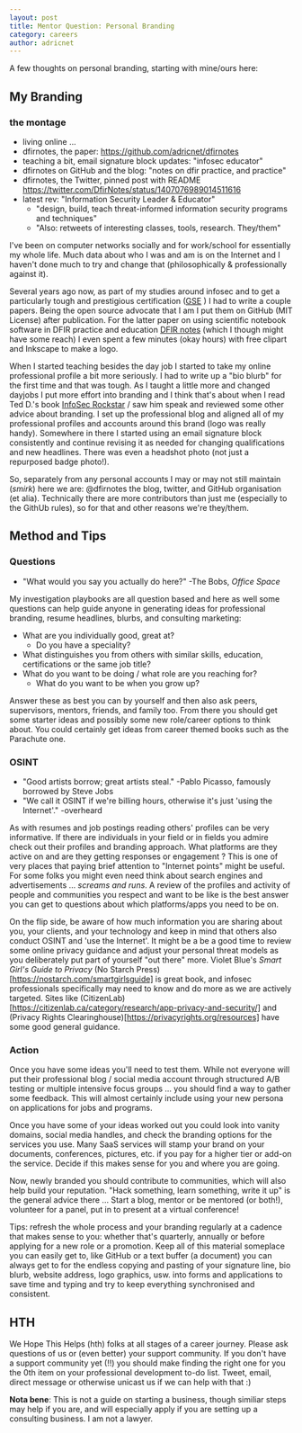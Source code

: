 ```yaml
---
layout: post
title: Mentor Question: Personal Branding
category: careers
author: adricnet
---
```



A few thoughts on personal branding, starting with mine/ours here:

## My Branding 

### the montage
* living online ...
* dfirnotes, the paper: https://github.com/adricnet/dfirnotes
* teaching a bit, email signature block updates: "infosec educator"
* dfirnotes on GitHub and the blog: "notes on dfir practice, and practice"
* dfirnotes, the Twitter, pinned post with README https://twitter.com/DfirNotes/status/1407076989014511616 
* latest rev: "Information Security Leader & Educator"
  * "design, build, teach threat-informed information security programs and techniques"
  * "Also: retweets of interesting classes, tools, research. They/them"

I've been on computer networks socially and for work/school for essentially my whole life. Much data about who I was and am is on the Internet and I haven't done much to try and change that (philosophically & professionally against it).

Several years ago now, as part of my studies around infosec and to get a particularly tough and prestigious certification ([GSE](http://www.dfirnotes.net/gse-study-again/) ) I had to write a couple papers. Being the open source advocate that I am I put them on GitHub (MIT License) after publication. For the latter paper on using scientific notebook software in DFIR practice and education [DFIR notes](https://github.com/adricnet/dfirnotes) (which I though might have some reach) I even spent a few minutes (okay hours) with free clipart and Inkscape to make a logo.

When I started teaching besides the day job I started to take my online professional profile a bit more seriously. I had to write up a "bio blurb" for the first time and that was tough. As I taught a little more and changed dayjobs I put more effort into  branding and I think that's about when I read Ted D.'s book [InfoSec Rockstar](https://infosecrockstar.com/) / saw him speak and reviewed some other advice about branding. I set up the professional blog and aligned all of my professional profiles and accounts around this brand (logo was really handy). Somewhere in there I started using an email signature block consistently and continue revising it as needed for changing qualifications and new headlines. There was even a headshot photo (not just a repurposed badge photo!).

So, separately from any personal accounts I may or may not still maintain (*smirk*) here we are: @dfirnotes the blog, twitter, and GitHub organisation (et alia). Technically there are more contributors than just me (especially to the GithUb rules), so for that and other reasons we're they/them.

## Method and Tips
### Questions

* "What would you say you actually do here?" -The Bobs, _Office Space_
  
My investigation playbooks are all question based and here as well some questions can help guide anyone in generating ideas for professional branding, resume headlines, blurbs, and consulting marketing:

* What are you individually good, great at?
  * Do you have a speciality?
* What distinguishes you from others with similar skills, education, certifications or the same job title?
* What do you want to be doing / what role are you reaching for?
  * What do you want to be when you grow up?

Answer these as best you can by yourself and then also ask peers, supervisors, mentors, friends, and family too. From there you should get some starter ideas and possibly some new role/career options to think about. You could certainly get ideas from career themed books such as the Parachute one.

### OSINT

* "Good artists borrow; great artists steal." -Pablo Picasso, famously borrowed by Steve Jobs
* "We call it OSINT if we're billing hours, otherwise it's just 'using the Internet'." -overheard

As with resumes and job postings reading others' profiles can be very informative. If there are individuals in your field or in fields you admire check out their profiles and branding approach. What platforms are they active on and are they getting responses or engagement ? This is one of very places that paying brief attention to "Internet points" might be useful. For some folks you might even need think about search engines and advertisements ... *screams and runs*. A review of the profiles and activity of people and communities you respect and want to be like is the best answer you can get to questions about which platforms/apps you need to be on.

On the flip side, be aware of how much information you are sharing about you, your clients, and your technology and keep in mind that others also conduct OSINT and 'use the Internet'. It might be a be a good time to review some online privacy guidance and adjust your personal threat models as you deliberately put part of yourself "out there" more. Violet Blue's _Smart Girl's Guide to Privacy_ (No Starch Press)[https://nostarch.com/smartgirlsguide] is great book, and infosec professionals specifically may need to know and do more as we are actively targeted. Sites like (CitizenLab)[https://citizenlab.ca/category/research/app-privacy-and-security/] and (Privacy Rights Clearinghouse)[https://privacyrights.org/resources] have some good general guidance.

### Action

Once you have some ideas you'll need to test them. While not everyone will put their professional blog / social media account through structured A/B testing or multiple intensive focus groups ... you should find a way to gather some feedback. This will almost certainly include using your new persona on applications for jobs and programs.

Once you have some of your ideas worked out you could look into vanity domains, social media handles, and check the branding options for the services you use. Many SaaS services will stamp your brand on your documents, conferences, pictures, etc. if you pay for a higher tier or add-on the service. Decide if this makes sense for you and where you are going.

Now, newly branded you should contribute to communities, which will also help build your reputation. "Hack something, learn something, write it up" is the general advice there ... Start a blog, mentor or be mentored (or both!), volunteer for a panel, put in to present at a virtual conference!

Tips: refresh the whole process and your branding regularly at a cadence that makes sense to you: whether that's quarterly, annually or before applying for a new role or a promotion. Keep all of this material someplace you can easily get to, like GitHub or a text buffer (a document) you can always get to for the endless copying and pasting of your signature line, bio blurb, website address, logo graphics, usw. into forms and applications to save time and typing and try to keep everything synchronised and consistent.

## HTH

We Hope This Helps (hth) folks at all stages of a career journey. Please ask questions of us or (even better) your support community. If you don't have a support community yet (!!) you should make finding the right one for you the 0th item on your professional development to-do list. Tweet, email, direct message or otherwise unicast us if we can help with that :)

**Nota bene**: This is not a guide on starting a business, though similiar steps may help if you are, and will especially apply if you are setting up a consulting business. I am not a lawyer.
